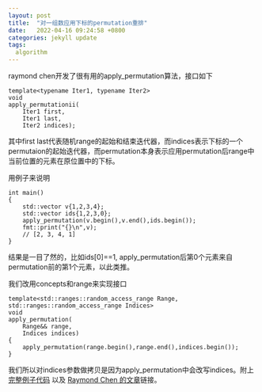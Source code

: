 ```yaml
---
layout: post
title:  "对一组数应用下标的permutation重排"
date:   2022-04-16 09:24:58 +0800
categories: jekyll update
tags:
  algorithm
---
```

raymond chen开发了很有用的apply_permutation算法，接口如下

    template<typename Iter1, typename Iter2>
    void
    apply_permutationii(
        Iter1 first,
        Iter1 last,
        Iter2 indices);

其中first last代表随机range的起始和结束迭代器，而indices表示下标的一个permutaion的起始迭代器，而permutation本身表示应用permutation后range中当前位置的元素在原位置中的下标。

用例子来说明

    int main()
    {
        std::vector v{1,2,3,4};
        std::vector ids{1,2,3,0};
        apply_permutation(v.begin(),v.end(),ids.begin());
        fmt::print("{}\n",v);
        // [2, 3, 4, 1]
    }

结果是一目了然的，比如ids[0]==1, apply_permutation后第0个元素来自permutation前的第1个元素，以此类推。

我们改用concepts和range来实现接口


    template<std::ranges::random_access_range Range, std::ranges::random_access_range Indices>
    void
    apply_permutation(
        Range&& range,
        Indices indices)
    {
        apply_permutation(range.begin(),range.end(),indices.begin());
    }

  我们所以对indices参数做拷贝是因为apply_permutation中会改写indices。附上
[完整例子代码](https://godbolt.org/z/cGbcYqnss) 以及 [ Raymond Chen 的文章](https://devblogs.microsoft.com/oldnewthing/20170104-00/?p=95115)链接。

